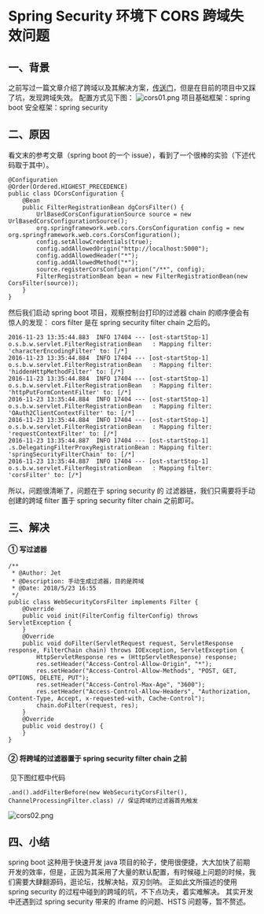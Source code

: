# Spring Security 环境下 CORS 跨域失效问题

## 一、背景 

  之前写过一篇文章介绍了跨域以及其解决方案，[传送门](http://www.jetchen.cn/jsonp-cors/)，但是在目前的项目中又踩了坑，发现跨域失效。
  配置方式见下图：
![cors01.png](http://www.jetchen.cn/wp-content/uploads/image/20180927/1538055456712875.png)   项目基础框架：spring boot   安全框架：spring security





## 二、原因

  看文末的参考文章（spring boot 的一个 issue），看到了一个很棒的实验（下述代码取于其中）。

```
@Configuration
@Order(Ordered.HIGHEST_PRECEDENCE)
public class DCorsConfiguration {
    @Bean
    public FilterRegistrationBean dgCorsFilter() {
        UrlBasedCorsConfigurationSource source = new UrlBasedCorsConfigurationSource();
        org.springframework.web.cors.CorsConfiguration config = new org.springframework.web.cors.CorsConfiguration();
        config.setAllowCredentials(true);
        config.addAllowedOrigin("http://localhost:5000");
        config.addAllowedHeader("*");
        config.addAllowedMethod("*");
        source.registerCorsConfiguration("/**", config);
        FilterRegistrationBean bean = new FilterRegistrationBean(new CorsFilter(source));
    }
}
```

  然后我们启动 spring boot 项目，观察控制台打印的过滤器 chain 的顺序便会有惊人的发现：     cors filter 是在 spring security filter chain 之后的。

```
2016-11-23 13:35:44.883  INFO 17404 --- [ost-startStop-1] o.s.b.w.servlet.FilterRegistrationBean   : Mapping filter: 'characterEncodingFilter' to: [/*]
2016-11-23 13:35:44.884  INFO 17404 --- [ost-startStop-1] o.s.b.w.servlet.FilterRegistrationBean   : Mapping filter: 'hiddenHttpMethodFilter' to: [/*]
2016-11-23 13:35:44.884  INFO 17404 --- [ost-startStop-1] o.s.b.w.servlet.FilterRegistrationBean   : Mapping filter: 'httpPutFormContentFilter' to: [/*]
2016-11-23 13:35:44.884  INFO 17404 --- [ost-startStop-1] o.s.b.w.servlet.FilterRegistrationBean   : Mapping filter: 'OAuth2ClientContextFilter' to: [/*]
2016-11-23 13:35:44.884  INFO 17404 --- [ost-startStop-1] o.s.b.w.servlet.FilterRegistrationBean   : Mapping filter: 'requestContextFilter' to: [/*]
2016-11-23 13:35:44.887  INFO 17404 --- [ost-startStop-1] .s.DelegatingFilterProxyRegistrationBean : Mapping filter: 'springSecurityFilterChain' to: [/*]
2016-11-23 13:35:44.887  INFO 17404 --- [ost-startStop-1] o.s.b.w.servlet.FilterRegistrationBean   : Mapping filter: 'corsFilter' to: [/*]
```

  所以，问题很清晰了，问题在于 spring security 的 过滤器链，我们只需要将手动创建的跨域 filter 置于 spring security filter chain 之前即可。





## 三、解决

####   ① 写过滤器 

```
/**
 * @Author: Jet
 * @Description: 手动生成过滤器，目的是跨域
 * @Date: 2018/5/23 16:55
 */
public class WebSecurityCorsFilter implements Filter {
    @Override
    public void init(FilterConfig filterConfig) throws ServletException {
    }
    @Override
    public void doFilter(ServletRequest request, ServletResponse response, FilterChain chain) throws IOException, ServletException {
        HttpServletResponse res = (HttpServletResponse) response;
        res.setHeader("Access-Control-Allow-Origin", "*");
        res.setHeader("Access-Control-Allow-Methods", "POST, GET, OPTIONS, DELETE, PUT");
        res.setHeader("Access-Control-Max-Age", "3600");
        res.setHeader("Access-Control-Allow-Headers", "Authorization, Content-Type, Accept, x-requested-with, Cache-Control");
        chain.doFilter(request, res);
    }
    @Override
    public void destroy() {
    }
}
```

####   ② 将跨域的过滤器置于 spring security filter chain 之前

​    见下图红框中代码

```
.and().addFilterBefore(new WebSecurityCorsFilter(), ChannelProcessingFilter.class) // 保证跨域的过滤器首先触发
```


![cors02.png](http://www.jetchen.cn/wp-content/uploads/image/20180927/1538056851542273.png)

## 四、小结

  spring boot 这种用于快速开发 java 项目的轮子，使用很便捷，大大加快了前期开发的效率，但是，正因为其采用了大量的默认配置，有时候碰上问题的时候，我们需要大肆翻源码，逛论坛，找解决帖，双刃剑呐。
  正如此文所描述的使用 spring security 的过程中碰到的跨域的坑，不下点功夫，着实难解决。   其实开发中还遇到过 spring security 带来的 iframe 的问题、HSTS 问题等，暂不赘述。

